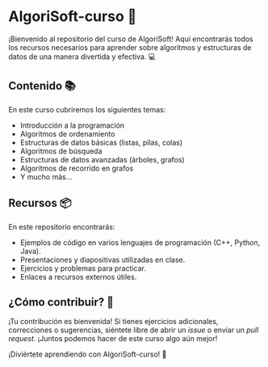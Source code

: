 # AlgoriSoft-curso 🚀

¡Bienvenido al repositorio del curso de AlgoriSoft! Aquí encontrarás todos los recursos necesarios para aprender sobre algoritmos y estructuras de datos de una manera divertida y efectiva. 💻

## Contenido 📚

En este curso cubriremos los siguientes temas:

- Introducción a la programación
- Algoritmos de ordenamiento
- Estructuras de datos básicas (listas, pilas, colas)
- Algoritmos de búsqueda
- Estructuras de datos avanzadas (árboles, grafos)
- Algoritmos de recorrido en grafos
- Y mucho más...

## Recursos 📦

En este repositorio encontrarás:

- Ejemplos de código en varios lenguajes de programación (C++, Python, Java).
- Presentaciones y diapositivas utilizadas en clase.
- Ejercicios y problemas para practicar.
- Enlaces a recursos externos útiles.

## ¿Cómo contribuir? 🤝

¡Tu contribución es bienvenida! Si tienes ejercicios adicionales, correcciones o sugerencias, siéntete libre de abrir un *issue* o enviar un *pull request*. ¡Juntos podemos hacer de este curso algo aún mejor!

¡Diviértete aprendiendo con AlgoriSoft-curso! 🎉
